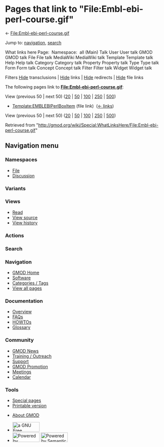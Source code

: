 <div id="mw-page-base" class="noprint">

</div>

<div id="mw-head-base" class="noprint">

</div>

<div id="content" class="mw-body" role="main">

<span id="top"></span>

<div id="mw-js-message" style="display:none;">

</div>



# <span dir="auto">Pages that link to "File:Embl-ebi-perl-course.gif"</span>

<div id="bodyContent">

<div id="contentSub">

←
[File:Embl-ebi-perl-course.gif](/wiki/File:Embl-ebi-perl-course.gif "File:Embl-ebi-perl-course.gif")

</div>

<div id="jump-to-nav" class="mw-jump">

Jump to: [navigation](#mw-navigation), [search](#p-search)

</div>

<div id="mw-content-text">

What links here Page:  Namespace:  all (Main) Talk User User talk GMOD
GMOD talk File File talk MediaWiki MediaWiki talk Template Template talk
Help Help talk Category Category talk Property Property talk Type Type
talk Form Form talk Concept Concept talk Filter Filter talk Widget
Widget talk

Filters
[Hide](/mediawiki/index.php?title=Special:WhatLinksHere/File:Embl-ebi-perl-course.gif&hidetrans=1 "Special:WhatLinksHere/File:Embl-ebi-perl-course.gif")
transclusions \|
[Hide](/mediawiki/index.php?title=Special:WhatLinksHere/File:Embl-ebi-perl-course.gif&hidelinks=1 "Special:WhatLinksHere/File:Embl-ebi-perl-course.gif")
links \|
[Hide](/mediawiki/index.php?title=Special:WhatLinksHere/File:Embl-ebi-perl-course.gif&hideredirs=1 "Special:WhatLinksHere/File:Embl-ebi-perl-course.gif")
redirects \|
[Hide](/mediawiki/index.php?title=Special:WhatLinksHere/File:Embl-ebi-perl-course.gif&hideimages=1 "Special:WhatLinksHere/File:Embl-ebi-perl-course.gif")
file links

The following pages link to
**[File:Embl-ebi-perl-course.gif](/wiki/File:Embl-ebi-perl-course.gif "File:Embl-ebi-perl-course.gif")**:

View (previous 50 \| next 50)
([20](/mediawiki/index.php?title=Special:WhatLinksHere/File:Embl-ebi-perl-course.gif&limit=20 "Special:WhatLinksHere/File:Embl-ebi-perl-course.gif")
\|
[50](/mediawiki/index.php?title=Special:WhatLinksHere/File:Embl-ebi-perl-course.gif&limit=50 "Special:WhatLinksHere/File:Embl-ebi-perl-course.gif")
\|
[100](/mediawiki/index.php?title=Special:WhatLinksHere/File:Embl-ebi-perl-course.gif&limit=100 "Special:WhatLinksHere/File:Embl-ebi-perl-course.gif")
\|
[250](/mediawiki/index.php?title=Special:WhatLinksHere/File:Embl-ebi-perl-course.gif&limit=250 "Special:WhatLinksHere/File:Embl-ebi-perl-course.gif")
\|
[500](/mediawiki/index.php?title=Special:WhatLinksHere/File:Embl-ebi-perl-course.gif&limit=500 "Special:WhatLinksHere/File:Embl-ebi-perl-course.gif"))

- [Template:EMBLEBIPerlBoxItem](/wiki/Template:EMBLEBIPerlBoxItem "Template:EMBLEBIPerlBoxItem")
  (file link) ‎ <span class="mw-whatlinkshere-tools">([←
  links](/mediawiki/index.php?title=Special:WhatLinksHere&target=Template%3AEMBLEBIPerlBoxItem "Special:WhatLinksHere"))</span>

View (previous 50 \| next 50)
([20](/mediawiki/index.php?title=Special:WhatLinksHere/File:Embl-ebi-perl-course.gif&limit=20 "Special:WhatLinksHere/File:Embl-ebi-perl-course.gif")
\|
[50](/mediawiki/index.php?title=Special:WhatLinksHere/File:Embl-ebi-perl-course.gif&limit=50 "Special:WhatLinksHere/File:Embl-ebi-perl-course.gif")
\|
[100](/mediawiki/index.php?title=Special:WhatLinksHere/File:Embl-ebi-perl-course.gif&limit=100 "Special:WhatLinksHere/File:Embl-ebi-perl-course.gif")
\|
[250](/mediawiki/index.php?title=Special:WhatLinksHere/File:Embl-ebi-perl-course.gif&limit=250 "Special:WhatLinksHere/File:Embl-ebi-perl-course.gif")
\|
[500](/mediawiki/index.php?title=Special:WhatLinksHere/File:Embl-ebi-perl-course.gif&limit=500 "Special:WhatLinksHere/File:Embl-ebi-perl-course.gif"))

</div>

<div class="printfooter">

Retrieved from
"<http://gmod.org/wiki/Special:WhatLinksHere/File:Embl-ebi-perl-course.gif>"

</div>

<div id="catlinks" class="catlinks catlinks-allhidden">

</div>

<div class="visualClear">

</div>

</div>

</div>

<div id="mw-navigation">

## Navigation menu

<div id="mw-head">



<div id="left-navigation">

<div id="p-namespaces" class="vectorTabs" role="navigation"
aria-labelledby="p-namespaces-label">

### Namespaces

- <span id="ca-nstab-image"><a href="/wiki/File:Embl-ebi-perl-course.gif" accesskey="c"
  title="View the file page [c]">File</a></span>
- <span id="ca-talk"><a
  href="/mediawiki/index.php?title=File_talk:Embl-ebi-perl-course.gif&amp;action=edit&amp;redlink=1"
  accesskey="t"
  title="Discussion about the content page [t]">Discussion</a></span>

</div>

<div id="p-variants" class="vectorMenu emptyPortlet" role="navigation"
aria-labelledby="p-variants-label">

### 

### Variants[](#)

<div class="menu">

</div>

</div>

</div>

<div id="right-navigation">

<div id="p-views" class="vectorTabs" role="navigation"
aria-labelledby="p-views-label">

### Views

- <span id="ca-view">[Read](/wiki/File:Embl-ebi-perl-course.gif)</span>
- <span id="ca-viewsource"><a
  href="/mediawiki/index.php?title=File:Embl-ebi-perl-course.gif&amp;action=edit"
  accesskey="e" title="This page is protected.
  You can view its source [e]">View source</a></span>
- <span id="ca-history"><a
  href="/mediawiki/index.php?title=File:Embl-ebi-perl-course.gif&amp;action=history"
  accesskey="h" title="Past revisions of this page [h]">View history</a></span>

</div>

<div id="p-cactions" class="vectorMenu emptyPortlet" role="navigation"
aria-labelledby="p-cactions-label">

### Actions[](#)

<div class="menu">

</div>

</div>

<div id="p-search" role="search">

### Search

<div id="simpleSearch">

</div>

</div>

</div>

</div>

<div id="mw-panel">

<div id="p-logo" role="banner">

<a href="/wiki/Main_Page"
style="background-image: url(http://gmod.org/images/GMOD-cogs.png);"
title="Visit the main page"></a>

</div>

<div id="p-Navigation" class="portal" role="navigation"
aria-labelledby="p-Navigation-label">

### Navigation

<div class="body">

- <span id="n-GMOD-Home">[GMOD Home](/wiki/Main_Page)</span>
- <span id="n-Software">[Software](/wiki/GMOD_Components)</span>
- <span id="n-Categories-.2F-Tags">[Categories /
  Tags](/wiki/Categories)</span>
- <span id="n-View-all-pages">[View all
  pages](/wiki/Special:AllPages)</span>

</div>

</div>

<div id="p-Documentation" class="portal" role="navigation"
aria-labelledby="p-Documentation-label">

### Documentation

<div class="body">

- <span id="n-Overview">[Overview](/wiki/Overview)</span>
- <span id="n-FAQs">[FAQs](/wiki/Category:FAQ)</span>
- <span id="n-HOWTOs">[HOWTOs](/wiki/Category:HOWTO)</span>
- <span id="n-Glossary">[Glossary](/wiki/Glossary)</span>

</div>

</div>

<div id="p-Community" class="portal" role="navigation"
aria-labelledby="p-Community-label">

### Community

<div class="body">

- <span id="n-GMOD-News">[GMOD News](/wiki/GMOD_News)</span>
- <span id="n-Training-.2F-Outreach">[Training /
  Outreach](/wiki/Training_and_Outreach)</span>
- <span id="n-Support">[Support](/wiki/Support)</span>
- <span id="n-GMOD-Promotion">[GMOD
  Promotion](/wiki/GMOD_Promotion)</span>
- <span id="n-Meetings">[Meetings](/wiki/Meetings)</span>
- <span id="n-Calendar">[Calendar](/wiki/Calendar)</span>

</div>

</div>

<div id="p-tb" class="portal" role="navigation"
aria-labelledby="p-tb-label">

### Tools

<div class="body">

- <span id="t-specialpages"><a href="/wiki/Special:SpecialPages" accesskey="q"
  title="A list of all special pages [q]">Special pages</a></span>
- <span id="t-print"><a
  href="/mediawiki/index.php?title=Special:WhatLinksHere/File:Embl-ebi-perl-course.gif&amp;printable=yes"
  rel="alternate" accesskey="p"
  title="Printable version of this page [p]">Printable version</a></span>

</div>

</div>

</div>

</div>

<div id="footer" role="contentinfo">

- <span id="footer-places-about">[About
  GMOD](/wiki/GMOD:About "GMOD:About")</span>

<!-- -->

- <span id="footer-copyrightico">[<img src="http://www.gnu.org/graphics/gfdl-logo-small.png" width="88"
  height="31" alt="a GNU Free Documentation License" />](http://www.gnu.org/licenses/fdl-1.3.html)</span>
- <span id="footer-poweredbyico">[<img src="/mediawiki/skins/common/images/poweredby_mediawiki_88x31.png"
  width="88" height="31" alt="Powered by MediaWiki" />](//www.mediawiki.org/)
  [<img
  src="/mediawiki/extensions/SemanticMediaWiki/includes/../resources/images/smw_button.png"
  width="88" height="31" alt="Powered by Semantic MediaWiki" />](https://www.semantic-mediawiki.org/wiki/Semantic_MediaWiki)</span>

<div style="clear:both">

</div>

</div>
